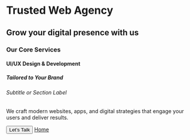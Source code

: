<!-- h1 -->
<h1 class="text-4xl sm:text-5xl md:text-6xl lg:text-7xl xl:text-8xl 2xl:text-8xl font-extrabold leading-tight tracking-tight text-center md:text-left">
  Trusted Web Agency
</h1>

<!-- h2 -->
<h2 class="text-2xl sm:text-3xl md:text-4xl lg:text-5xl xl:text-6xl 2xl:text-6xl font-bold leading-tight text-center md:text-left mt-4">
  Grow your digital presence with us
</h2>

<!-- h3 -->
<h3 class="text-xl sm:text-2xl md:text-3xl lg:text-4xl xl:text-5xl 2xl:text-5xl font-semibold leading-snug text-center md:text-left mt-6">
  Our Core Services
</h3>

<!-- h4 -->
<h4 class="text-lg sm:text-xl md:text-2xl lg:text-3xl xl:text-4xl 2xl:text-4xl font-medium leading-snug mt-4">
  UI/UX Design & Development
</h4>

<!-- h5 -->
<h5 class="text-base sm:text-lg md:text-xl lg:text-2xl xl:text-3xl 2xl:text-3xl font-medium leading-normal mt-4">
  Tailored to Your Brand
</h5>

<!-- h6 -->
<h6 class="text-sm sm:text-base md:text-lg lg:text-xl xl:text-2xl 2xl:text-2xl font-medium leading-normal tracking-wide mt-4">
  Subtitle or Section Label
</h6>

<!-- paragraph -->
<p class="text-sm sm:text-base md:text-base lg:text-lg xl:text-lg 2xl:text-lg font-normal leading-relaxed mt-4 text-center md:text-left">
  We craft modern websites, apps, and digital strategies that engage your users and deliver results.
</p>

<!-- button -->
<button class="text-sm sm:text-base md:text-base lg:text-lg xl:text-lg 2xl:text-lg font-semibold leading-normal tracking-wide mt-6 px-8 py-3 rounded-full bg-blue-500 text-white hover:bg-blue-600 focus:outline-none focus:ring-2 focus:ring-blue-500 focus:ring-opacity-50">
  Let’s Talk
</button>

<!-- Home link -->
<a href="#home" class="text-sm sm:text-base md:text-lg lg:text-lg xl:text-xl 2xl:text-xl font-medium text-blue-500 hover:text-blue-600 mt-4 inline-block">
  Home
</a>
